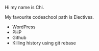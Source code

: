 Hi my name is Chi.

My favourite codeschool path is Electives.

* WordPress
* PHP
* Github
* Killing history using git rebase